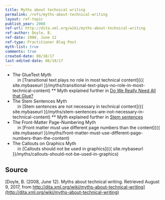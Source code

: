 ```yaml
---
title: Myths about technical writing
permalink: /refs/myths-about-technical-writing
layout: ref-topic
publish_year: 2008
ref-url: http://dita.xml.org/wiki/myths-about-technical-writing
ref-author: Doyle, B.
ref-date: 2008, June 12
ref-type: Practitioner Blog Post
myth-list: true
comments: true
created-date: 08/10/17
last-edited-date: 08/10/17
---
```


* The GlueText Myth<br />&nbsp;&nbsp;&nbsp;&nbsp;in [Transitional text plays no role in most technical content]({{ site.mybaseurl }}/myths/transitional-text-plays-no-role-in-most-technical-content)
** Myth explained further in [Do We Really Need All that Glue?](http://dita.xml.org/do-we-really-need-all-glue)
* The Stem Sentences Myth<br />&nbsp;&nbsp;&nbsp;&nbsp;in [Stem sentences are not necessary in technical content]({{ site.mybaseurl }}/myths/stem-sentences-are-not-necessary-in-technical-content)
** Myth explained further in [Stem sentences](http://dita.xml.org/wiki/stem-sentences)
* The Front-Matter Page-Numbering Myth<br />&nbsp;&nbsp;&nbsp;&nbsp;in [Front matter must use different page numbers than the content]({{ site.mybaseurl }}/myths/front-matter-must-use-different-page-numbers-than-the-content)
* The Callouts on Graphics Myth<br />&nbsp;&nbsp;&nbsp;&nbsp;in [Callouts should not be used in graphics]({{ site.mybaseurl }}/myths/callouts-should-not-be-used-in-graphics)


## Source

[Doyle, B. (2008, June 12). Myths about technical writing. Retrieved August 9, 2017, from http://dita.xml.org/wiki/myths-about-technical-writing](http://dita.xml.org/wiki/myths-about-technical-writing)
